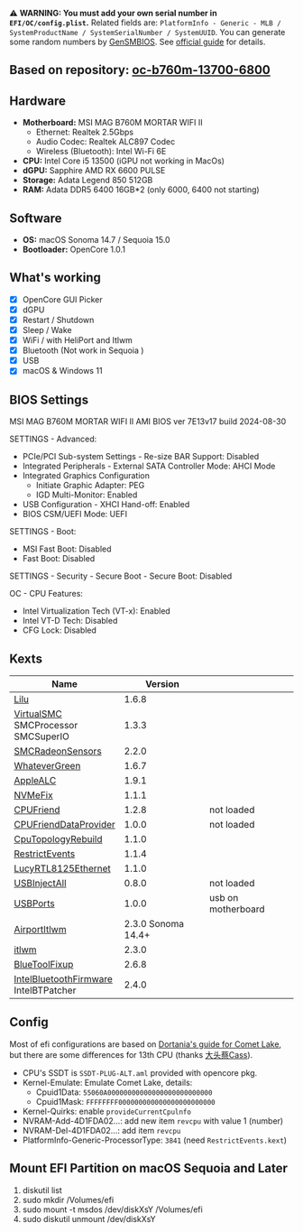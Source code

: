 ⚠️ **WARNING: You must add your own serial number in `EFI/OC/config.plist`.** Related fields are: `PlatformInfo - Generic - MLB / SystemProductName / SystemSerialNumber / SystemUUID`. You can generate some random numbers by [GenSMBIOS](https://github.com/corpnewt/GenSMBIOS). See [official guide](https://dortania.github.io/OpenCore-Install-Guide/config.plist/comet-lake.html#platforminfo) for details.

## Based on repository: [oc-b760m-13700-6800](https://github.com/ichenhe/oc-b760m-13700-6800)

## Hardware

- **Motherboard:** MSI MAG B760M MORTAR WIFI II
  - Ethernet: Realtek 2.5Gbps
  - Audio Codec: Realtek ALC897 Codec
  - Wireless (Bluetooth): Intel Wi-Fi 6E
- **CPU:** Intel Core i5 13500 (iGPU not working in MacOs)
- **dGPU:** Sapphire AMD RX 6600 PULSE
- **Storage:**  Adata Legend 850 512GB
- **RAM:** Adata DDR5 6400 16GB*2 (only 6000, 6400 not starting)

## Software

- **OS:** macOS Sonoma 14.7 / Sequoia 15.0
- **Bootloader:** OpenCore 1.0.1

## What's working

- [x] OpenCore GUI Picker
- [x] dGPU
- [x] Restart / Shutdown
- [x] Sleep / Wake
- [x] WiFi  / with HeliPort and Itlwm
- [X] Bluetooth (Not work in Sequoia )
- [x] USB
- [x] macOS & Windows 11

## BIOS Settings

MSI MAG B760M MORTAR WIFI II AMI BIOS ver 7E13v17 build 2024-08-30

SETTINGS - Advanced:
 - PCIe/PCI Sub-system Settings - Re-size BAR Support: Disabled
 - Integrated Peripherals - External SATA Controller Mode: AHCI Mode
 - Integrated Graphics Configuration
   - Initiate Graphic Adapter: PEG
   - IGD Multi-Monitor: Enabled
- USB Configuration - XHCI Hand-off: Enabled
- BIOS CSM/UEFI Mode: UEFI

SETTINGS - Boot:
- MSI Fast Boot: Disabled
- Fast Boot: Disabled

SETTINGS - Security - Secure Boot - Secure Boot: Disabled

OC - CPU Features:
- Intel Virtualization Tech (VT-x): Enabled
- Intel VT-D Tech: Disabled
- CFG Lock: Disabled

## Kexts
| Name                                                                                                               | Version       |      |
|--------------------------------------------------------------------------------------------------------------------| ------------- | ---- |
| [Lilu](https://github.com/acidanthera/Lilu/releases)                                                               | 1.6.8         |      |
| [VirtualSMC](https://github.com/acidanthera/VirtualSMC/releases)<br /> SMCProcessor <br /> SMCSuperIO              | 1.3.3         |      |
| [SMCRadeonSensors](https://github.com/NootInc/RadeonSensor/releases)                                               | 2.2.0         |      |
| [WhateverGreen](https://github.com/acidanthera/WhateverGreen/releases)                                             | 1.6.7         |      |
| [AppleALC](https://github.com/acidanthera/AppleALC/releases)                                                       | 1.9.1         |      |
| [NVMeFix](https://github.com/acidanthera/NVMeFix/releases)                                                         | 1.1.1         |      |
| [CPUFriend](https://github.com/acidanthera/CPUFriend/releases/)                                                    | 1.2.8         | not loaded     |
| [CPUFriendDataProvider]()                                                                                          | 1.0.0         | not loaded     |
| [CpuTopologyRebuild](https://github.com/b00t0x/CpuTopologyRebuild)                                                 | 1.1.0         |      |
| [RestrictEvents](https://github.com/acidanthera/RestrictEvents)                                                    | 1.1.4         |      |
| [LucyRTL8125Ethernet](https://www.insanelymac.com/forum/files/file/1004-lucyrtl8125ethernet/)                      | 1.1.0         |      |
| [USBInjectAll]()                                                                                                   | 0.8.0         | not loaded     |
| [USBPorts]()                                                                                                       | 1.0.0         | usb on motherboard |
| [AirportItlwm](https://github.com/OpenIntelWireless/itlwm/releases)                                                | 2.3.0 Sonoma 14.4+ |      |
| [itlwm](https://github.com/OpenIntelWireless/itlwm/releases)                                                       | 2.3.0         |      |
| [BlueToolFixup](https://github.com/acidanthera/BrcmPatchRAM/releases)                                              | 2.6.8         |      |
| [IntelBluetoothFirmware](https://github.com/OpenIntelWireless/IntelBluetoothFirmware/releases)<br />IntelBTPatcher | 2.4.0         |      |

## Config

Most of efi configurations are based on [Dortania's guide for Comet Lake](https://dortania.github.io/OpenCore-Install-Guide/config.plist/comet-lake.html#acpi), but there are some differences for 13th CPU (thanks [大头蔡Cass](https://www.youtube.com/watch?v=qcOpeg9E1fQ)).

- CPU's SSDT is `SSDT-PLUG-ALT.aml` provided with opencore pkg.
- Kernel-Emulate: Emulate Comet Lake, details:
  - Cpuid1Data: `55060A00000000000000000000000000`
  - Cpuid1Mask: `FFFFFFFF000000000000000000000000`
- Kernel-Quirks: enable `provideCurrentCpulnfo`
- NVRAM-Add-4D1FDA02...: add new item `revcpu` with value 1 (number)
- NVRAM-Del-4D1FDA02...: add item `revcpu`
- PlatformInfo-Generic-ProcessorType: `3841` (need `RestrictEvents.kext`)

## Mount EFI Partition on macOS Sequoia and Later

1. diskutil list
2. sudo mkdir /Volumes/efi
3. sudo mount -t msdos /dev/diskXsY /Volumes/efi
4. sudo diskutil unmount /dev/diskXsY
